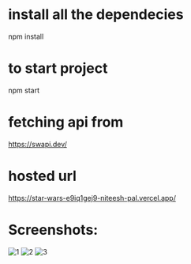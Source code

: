 # install all the dependecies
npm install
# to start project
npm start
# fetching api from
https://swapi.dev/
# hosted url
https://star-wars-e9iq1gej9-niteesh-pal.vercel.app/

# Screenshots:
![1](https://github.com/Niteesh-pal/StarWars/assets/106337502/5ef38566-10c7-4e95-af3e-3be89e09c017)
![2](https://github.com/Niteesh-pal/StarWars/assets/106337502/fbc10975-b350-469c-913f-7108b8630f61)
![3](https://github.com/Niteesh-pal/StarWars/assets/106337502/9c90f35a-74a3-4c4d-a6ea-f78bd410fd8d)
